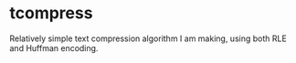 # tcompress
Relatively simple text compression algorithm I am making, using both RLE and Huffman encoding.
